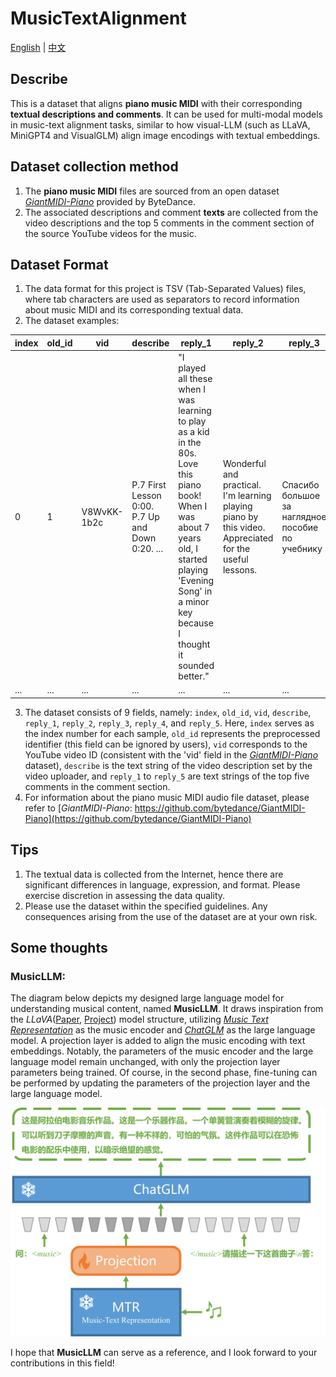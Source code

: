 # MusicTextAlignment
[English](README.md)  |  [中文](README_ZH.md)  
## Describe
This is a dataset that aligns **piano music MIDI** with their corresponding **textual descriptions and comments**. It can be used for multi-modal models in music-text alignment tasks, similar to how visual-LLM (such as LLaVA, MiniGPT4 and VisualGLM) align image encodings with textual embeddings. 

## Dataset collection method
1. The **piano music MIDI** files are sourced from an open dataset [*GiantMIDI-Piano*](https://github.com/bytedance/GiantMIDI-Piano) provided by ByteDance. 
2. The associated descriptions and comment **texts** are collected from the video descriptions and the top 5 comments in the comment section of the source YouTube videos for the music.

## Dataset Format
1. The data format for this project is TSV (Tab-Separated Values) files, where tab characters are used as separators to record information about music MIDI and its corresponding textual data.
2. The dataset examples:  

| index | old_id | vid         | describe                                                                                    | reply_1                                                                     | reply_2                                                                          | reply_3                                                                   | reply_4                                                                           | reply_5                                                                           |  
|-------|--------|-------------|----------------------------------------------------------------------------------------------|-----------------------------------------------------------------------------|----------------------------------------------------------------------------------|---------------------------------------------------------------------------|-----------------------------------------------------------------------------------|-----------------------------------------------------------------------------------|  
| 0     | 1      | V8WvKK-1b2c | P.7 First Lesson 0:00. P.7 Up and Down 0:20. ... | "I played all these when I was learning to play as a kid in the 80s. Love this piano book! When I was about 7 years old, I started playing 'Evening Song' in a minor key because I thought it sounded better." | Wonderful and practical. I'm learning playing piano by this video. Appreciated for the useful lessons. | Спасибо большое за наглядное пособие по учебнику ️️️ | Thanks, very useful video, it’s really help for first timer. | I'm currently on the singing brook and the sharps and flats still intimidate and confuse me. But your videos are really helpful! Thank you! | 
|...|...|...|...|...|...|...|...|...|   

3. The dataset consists of 9 fields, namely: `index`, `old_id`, `vid`, `describe`, `reply_1`, `reply_2`, `reply_3`, `reply_4`, and `reply_5`. Here, `index` serves as the index number for each sample, `old_id` represents the preprocessed identifier (this field can be ignored by users), `vid` corresponds to the YouTube video ID (consistent with the 'vid' field in the [*GiantMIDI-Piano*](https://github.com/bytedance/GiantMIDI-Piano) dataset), `describe` is the text string of the video description set by the video uploader, and `reply_1` to `reply_5` are text strings of the top five comments in the comment section.
4. For information about the piano music MIDI audio file dataset, please refer to [*GiantMIDI-Piano*: https://github.com/bytedance/GiantMIDI-Piano](https://github.com/bytedance/GiantMIDI-Piano)

## Tips 
1. The textual data is collected from the Internet, hence there are significant differences in language, expression, and format. Please exercise discretion in assessing the data quality.
2. Please use the dataset within the specified guidelines. Any consequences arising from the use of the dataset are at your own risk.

## Some thoughts
### **MusicLLM**:
The diagram below depicts my designed large language model for understanding musical content, named **MusicLLM**. It draws inspiration from the *LLaVA*([Paper](https://arxiv.org/pdf/2304.08485.pdf), [Project](https://llava-vl.github.io/)) model structure, utilizing [*Music Text Representation*](https://github.com/seungheondoh/music-text-representation) as the music encoder and [*ChatGLM*](https://github.com/THUDM/ChatGLM-6B) as the large language model. A projection layer is added to align the music encoding with text embeddings. Notably, the parameters of the music encoder and the large language model remain unchanged, with only the projection layer parameters being trained. Of course, in the second phase, fine-tuning can be performed by updating the parameters of the projection layer and the large language model.   
  
![MusicLLM](MusicLLM_designed_like_LLaVA.png)  
  
I hope that **MusicLLM** can serve as a reference, and I look forward to your contributions in this field!
